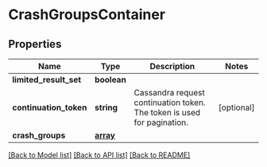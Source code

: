 # CrashGroupsContainer

## Properties
Name | Type | Description | Notes
------------ | ------------- | ------------- | -------------
**limited_result_set** | **boolean** |  | 
**continuation_token** | **string** | Cassandra request continuation token. The token is used for pagination. | [optional] 
**crash_groups** | [**array**](.md) |  | 

[[Back to Model list]](../README.md#documentation-for-models) [[Back to API list]](../README.md#documentation-for-api-endpoints) [[Back to README]](../README.md)

